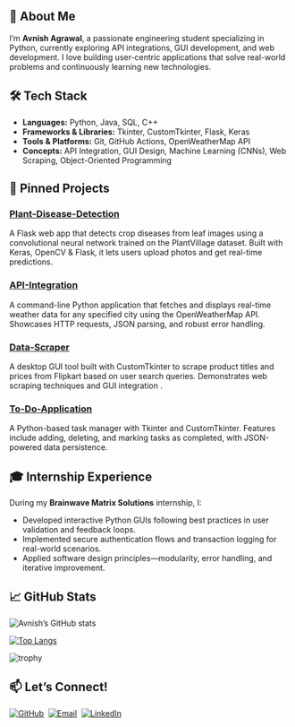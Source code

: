 ## 📖 About Me  
I’m **Avnish Agrawal**, a passionate engineering student specializing in Python, currently exploring API integrations, GUI development, and web development. I love building user-centric applications that solve real-world problems and continuously learning new technologies.

## 🛠 Tech Stack  
- **Languages:** Python, Java, SQL, C++  
- **Frameworks & Libraries:** Tkinter, CustomTkinter, Flask, Keras  
- **Tools & Platforms:** Git, GitHub Actions, OpenWeatherMap API  
- **Concepts:** API Integration, GUI Design, Machine Learning (CNNs), Web Scraping, Object-Oriented Programming

## 🚀 Pinned Projects  
### [Plant-Disease-Detection](https://github.com/Avnish1447/Plant-Disease-Detection)  
A Flask web app that detects crop diseases from leaf images using a convolutional neural network trained on the PlantVillage dataset. Built with Keras, OpenCV & Flask, it lets users upload photos and get real-time predictions.

### [API-Integration](https://github.com/Avnish1447/API-Integration)  
A command-line Python application that fetches and displays real-time weather data for any specified city using the OpenWeatherMap API. Showcases HTTP requests, JSON parsing, and robust error handling.

### [Data-Scraper](https://github.com/Avnish1447/Data-Scraper)  
A desktop GUI tool built with CustomTkinter to scrape product titles and prices from Flipkart based on user search queries. Demonstrates web scraping techniques and GUI integration .

### [To-Do-Application](https://github.com/Avnish1447/To-Do-Application)  
A Python-based task manager with Tkinter and CustomTkinter. Features include adding, deleting, and marking tasks as completed, with JSON-powered data persistence.

## 🎓 Internship Experience  
During my **Brainwave Matrix Solutions** internship, I:  
- Developed interactive Python GUIs following best practices in user validation and feedback loops.  
- Implemented secure authentication flows and transaction logging for real-world scenarios.  
- Applied software design principles—modularity, error handling, and iterative improvement.

## 📈 GitHub Stats

![Avnish’s GitHub stats](https://github-readme-stats.vercel.app/api?username=Avnish1447&show_icons=true&theme=radical)

[![Top Langs](https://github-readme-stats.vercel.app/api/top-langs/?username=Avnish1447&layout=compact&theme=vision-friendly-dark)](https://github.com/anuraghazra/github-readme-stats)  
<!--[![GitHub Impact](https://github-readme-stats-academic.vercel.app/api/academic?username=Avnish1447)](https://github.com/EthanJamesLew/github-readme-stats-academic) -->
![trophy](https://github-profile-trophy.vercel.app/?username=Avnish1447&row=1&column=3)







## 📫 Let’s Connect!

[![GitHub](https://img.shields.io/badge/-GitHub-181717?style=flat&logo=github&logoColor=white)](https://github.com/Avnish1447)&nbsp;&nbsp;[![Email](https://img.shields.io/badge/-Email-D14836?style=flat&logo=gmail&logoColor=white)](mailto:avnishagrawal1447@gmail.com)&nbsp;&nbsp;[![LinkedIn](https://img.shields.io/badge/-LinkedIn-0A66C2?style=flat&logo=linkedin&logoColor=white)](https://www.linkedin.com/in/avnish-agrawal-84b39728a/)

